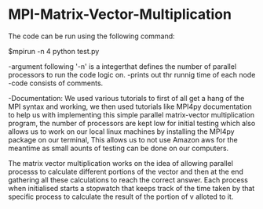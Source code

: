 # MPI-Matrix-Vector-Multiplication
The code can be run using the following command:

$mpirun -n 4 python test.py

-argument following '-n' is a integerthat defines the number of parallel processors to run the code logic on.
-prints out thr runnig time of each node
-code consists of comments.

-Documentation:
We used various tutorials to first of all get a hang of the MPI syntax and working, we then used tutorials like MPI4py documentation to help us with implementing this simple parallel matrix-vector multiplication program, the number of processors are kept low for initial testing which also allows us to work on our local linux machines by installing the MPI4py package on our terminal, This allows us to not use Amazon aws for the meantime as small aounts of testing can be done on our computers.

The matrix vector multiplication works on the idea of allowing parallel processs to calculate different portions of the vector and then at the end gathering all these calculations to reach the correct answer. Each process when initialised starts a stopwatch that keeps track of the time taken by that specific process to calculate the result of the  portion of v alloted to it.  
